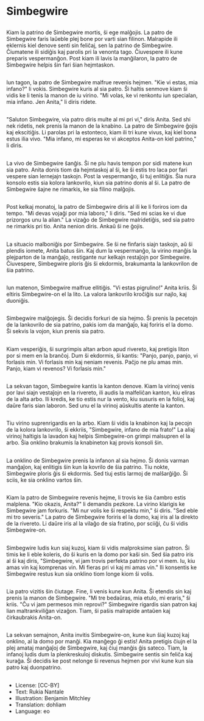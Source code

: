 # Simbegwire

##
Kiam la patrino de Simbegwire mortis, ŝi ege malĝojis. La patro de Simbegwire faris laŭeble plej bone por varti sian filinon. Malrapide ili eklernis kiel denove senti sin feliĉaj, sen la patrino de Simbegwire. Ĉiumatene ili sidiĝis kaj parolis pri la venonta tago. Ĉiuvespere ili kune preparis vespermanĝon. Post kiam ili lavis la manĝilaron, la patro de Simbegwire helpis ŝin fari ŝian hejmtaskon.

##
Iun tagon, la patro de Simbegwire malfrue revenis hejmen. "Kie vi estas, mia infano?" li vokis. Simbegwire kuris al sia patro. Ŝi haltis senmove kiam ŝi vidis ke li tenis la manon de iu virino. "Mi volas, ke vi renkontu iun specialan, mia infano. Jen Anita," li diris ridete.

##
"Saluton Simbegwire, via patro diris multe al mi pri vi," diris Anita. Sed shi nek ridetis, nek prenis la manon de la knabino. La patro de Simbegwire ĝojis kaj ekscitiĝis. Li parolas pri la estonteco, kiam ili tri kune vivus, kaj kiel bona estus ilia vivo. "Mia infano, mi esperas ke vi akceptos Anita-on kiel patrino," li diris.

##
La vivo de Simbegwire ŝanĝis. Ŝi ne plu havis tempon por sidi matene kun sia patro. Anita donis tiom da hejmtaskoj al ŝi, ke ŝi estis tro laca por fari vespere sian lernejajn taskojn. Post la vespermanĝo, ŝi tuj enlitiĝis. Ŝia nura konsolo estis sia kolora lankovrilo, kiun sia patrino donis al ŝi. La patro de Simbegwire ŝajne ne rimarkis, ke sia filino malĝojis.

##
Post kelkaj monatoj, la patro de Simbegwire diris al ili ke li foriros iom da tempo. "Mi devas vojaĝi por mia laboro," li diris. "Sed mi scias ke vi due prizorgos unu la alian." La vizaĝo de Simbegwire malridetiĝis, sed sia patro ne rimarkis pri tio. Anita nenion diris. Ankaŭ ŝi ne ĝojis.

##
La situacio malboniĝis por Simbegwire. Se ŝi ne finfaris siajn taskojn, aŭ ŝi plendis iomete, Anita batus ŝin. Kaj dum la vespermanĝo, la virino manĝis la plejparton de la manĝaĵo, restigante nur kelkajn restaĵojn por Simbegwire. Ĉiuvespere, Simbegwire ploris ĝis ŝi ekdormis, brakumanta la lankovrilon de ŝia patrino.

##
Iun matenon, Simbegwire malfrue ellitiĝis. "Vi estas pigrulino!" Anita kriis. Ŝi eltiris Simbegwire-on el la lito. La valora lankovrilo kroĉiĝis sur najlo, kaj duoniĝis.

##
Simbegwire malĝojegis. Ŝi decidis forkuri de sia hejmo. Ŝi prenis la pecetojn de la lankovrilo de sia patrino, pakis iom da manĝaĵo, kaj foriris el la domo. Ŝi sekvis la vojon, kiun prenis sia patro.

##
Kiam vesperiĝis, ŝi surgrimpis altan arbon apud rivereto, kaj pretigis liton por si mem en la branĉoj. Dum ŝi ekdormis, ŝi kantis: "Panjo, panjo, panjo, vi forlasis min. Vi forlasis min kaj neniam revenis. Paĉjo ne plu amas min. Panjo, kiam vi revenos? Vi forlasis min."

##
La sekvan tagon, Simbegwire kantis la kanton denove. Kiam la virinoj venis por lavi siajn vestaĵojn en la rivereto, ili audis la malfeliĉan kanton, kiu eliras de la alta arbo. Ili kredis, ke tio estis nur la vento, kiu susuris en la folioj, kaj daŭre faris sian laboron. Sed unu el la virinoj aŭskultis atente la kanton.

##
Tiu virino suprenrigardis en la arbo. Kiam ŝi vidis la knabinon kaj la pecojn de la kolora lankovrilo, ŝi ekkriis, "Simbegwire, infano de mia frato!" La aliaj virinoj haltigis la lavadon kaj helpis Simbegwire-on grimpi malsupren el la arbo. Ŝia onklino brakumis la knabineton kaj provis konsoli ŝin.

##
La onklino de Simbegwire prenis la infanon al sia hejmo. Ŝi donis varman manĝaĵon, kaj enlitigis ŝin kun la kovrilo de ŝia patrino. Tiu nokte, Simbegwire ploris ĝis ŝi ekdormis. Sed tiuj estis larmoj de malŝarĝiĝo. Ŝi sciis, ke sia onklino vartos ŝin.

##
Kiam la patro de Simbegwire revenis hejme, li trovis ke ŝia ĉambro estis malplena. "Kio okazis, Anita?" li demandis pezkore. La virino klarigis ke Simbegwire jam forkuris. "Mi nur volis ke ŝi respektu min," ŝi diris. "Sed eble mi tro severis." La patro de Simbegwire foriris el la domo, kaj iris al la direkto de la rivereto. Li daŭre iris al la vilaĝo de sia fratino, por sciiĝi, ĉu ŝi vidis Simbegwire-on.

##
Simbegwire ludis kun siaj kuzoj, kiam ŝi vidis malproksime sian patron. Ŝi timis ke li eble koleris, do ŝi kuris en la domo por kaŝi sin. Sed ŝia patro iris al ŝi kaj diris, "Simbegwire, vi jam trovis perfekta patrino por vi mem. Iu, kiu amas vin kaj komprenas vin. Mi fieras pri vi kaj mi amas vin." Ili konsentis ke Simbegwire restus kun sia onklino tiom longe kiom ŝi volis.

##
Lia patro vizitis ŝin ĉiutage. Fine, li venis kune kun Anita. Ŝi etendis sin kaj prenis la manon de Simbegwire. "Mi tre bedaŭras, mia etulo, mi eraris," ŝi kriis. "Ĉu vi jam permesos min reprovi?" Simbegwire rigardis sian patron kaj lian maltrankviliĝan vizaĝon. Tiam, ŝi paŝis malrapide antaŭen kaj ĉirkaubrakis Anita-on.

##
La sekvan semajnon, Anita invitis Simbegwire-on, kune kun ŝiaj kuzoj kaj onklino, al la domo por manĝi. Kia manĝego ĝi estis! Anita pretigis ĉiujn el la plej amataj manĝaĵoj de Simbegwire, kaj ĉiuj manĝis ĝis sateco. Tiam, la infanoj ludis dum la plenkreskuloj diskutis. Simbegwire sentis sin feliĉa kaj kuraĝa. Ŝi decidis ke post nelonge ŝi revenus hejmen por vivi kune kun sia patro kaj duonpatrino.

##
* License: [CC-BY]
* Text: Rukia Nantale
* Illustration: Benjamin Mitchley
* Translation: dohliam
* Language: eo
